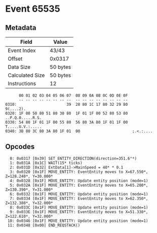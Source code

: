 # Event 65535

## Metadata

| Field           | Value    |
|-----------------|----------|
| Event Index     | 43/43    |
| Offset          | 0x0317   |
| Data Size       | 50 bytes |
| Calculated Size | 50 bytes |
| Instructions    | 12       |

```
      00 01 02 03 04 05 06 07  08 09 0A 0B 0C 0D 0E 0F
      -- -- -- -- -- -- -- --  -- -- -- -- -- -- -- --
0310:                      39  28 80 1C 17 80 32 29 80         9(....2).
0320: 1F 00 50 80 51 80 30 80  1F 01 1F 00 52 80 53 80  ..P.Q.0.....R.S.
0330: 54 80 1F 01 1F 00 55 80  56 80 3A 80 1F 01 1F 00  T.....U.V.:.....
0340: 3B 80 3C 80 3A 80 1F 01  00                       ;.<.:....       
```

## Opcodes

```
  0: 0x0317 [0x39] SET_ENTITY_DIRECTION(direction=351.6°*)
  1: 0x031A [0x1C] WAIT(15* ticks)
  2: 0x031D [0x32] ExtData[1]->MainSpeed = 40* * 0.1
  3: 0x0320 [0x1F] MOVE_ENTITY: EventEntity moves to X=67.550*, Z=128.240*, Y=30.000*
  4: 0x0328 [0x1F] MOVE_ENTITY: Update entity position (mode=1)
  5: 0x032A [0x1F] MOVE_ENTITY: EventEntity moves to X=65.200*, Z=130.390*, Y=31.000*
  6: 0x0332 [0x1F] MOVE_ENTITY: Update entity position (mode=1)
  7: 0x0334 [0x1F] MOVE_ENTITY: EventEntity moves to X=62.350*, Z=132.380*, Y=32.000*
  8: 0x033C [0x1F] MOVE_ENTITY: Update entity position (mode=1)
  9: 0x033E [0x1F] MOVE_ENTITY: EventEntity moves to X=51.330*, Z=122.610*, Y=32.000*
 10: 0x0346 [0x1F] MOVE_ENTITY: Update entity position (mode=1)
 11: 0x0348 [0x00] END_REQSTACK()
```
